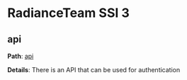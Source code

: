 # RadianceTeam SSI 3

## api

**Path**: [api](./api)

**Details**: There is an API that can be used for authentication
